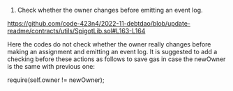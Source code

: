 1. Check whether the owner changes before emitting an event log.

https://github.com/code-423n4/2022-11-debtdao/blob/update-readme/contracts/utils/SpigotLib.sol#L163-L164

Here the codes do not check whether the owner really changes before making an assignment and emitting an event log. It is suggested to add a checking before these actions as follows to save gas in case the newOwner is the same with previous one:

require(self.owner != newOwner);